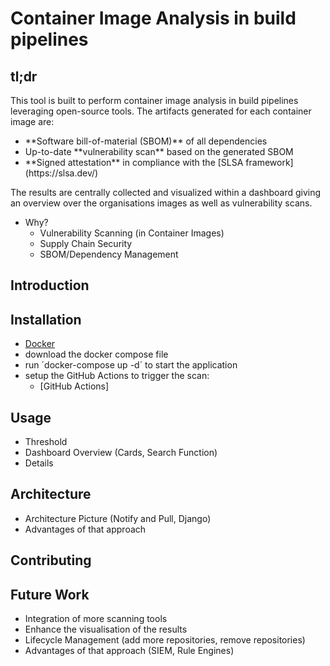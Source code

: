 # Container Image Analysis in build pipelines

## tl;dr
This tool is built to perform container image analysis in build pipelines leveraging open-source tools. The artifacts generated for each container image are:
<ul>
    <li> **Software bill-of-material (SBOM)** of all dependencies
    <li> Up-to-date **vulnerability scan** based on the generated SBOM
    <li> **Signed attestation** in compliance with the [SLSA framework](https://slsa.dev/)
</ul>
The results are centrally collected and visualized within a dashboard giving an overview over the organisations images as well as vulnerability scans.

- Why?
    - Vulnerability Scanning (in Container Images)
    - Supply Chain Security
    - SBOM/Dependency Management
    
## Introduction

## Installation
- [Docker](https://www.docker.com/)
- download the docker compose file
- run ´docker-compose up -d´ to start the application
- setup the GitHub Actions to trigger the scan:
    - [GitHub Actions]

## Usage
- Threshold
- Dashboard Overview (Cards, Search Function)
- Details


## Architecture
- Architecture Picture (Notify and Pull, Django)
- Advantages of that approach

## Contributing

## Future Work
- Integration of more scanning tools
- Enhance the visualisation of the results
- Lifecycle Management (add more repositories, remove repositories)
- Advantages of that approach (SIEM, Rule Engines)

